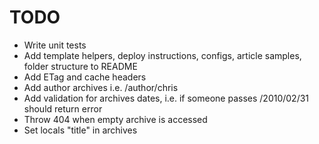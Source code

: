 # TODO

- Write unit tests
- Add template helpers, deploy instructions, configs, article samples, folder structure to README
- Add ETag and cache headers
- Add author archives i.e. /author/chris
- Add validation for archives dates, i.e. if someone passes /2010/02/31 should return error
- Throw 404 when empty archive is accessed
- Set locals "title" in archives

